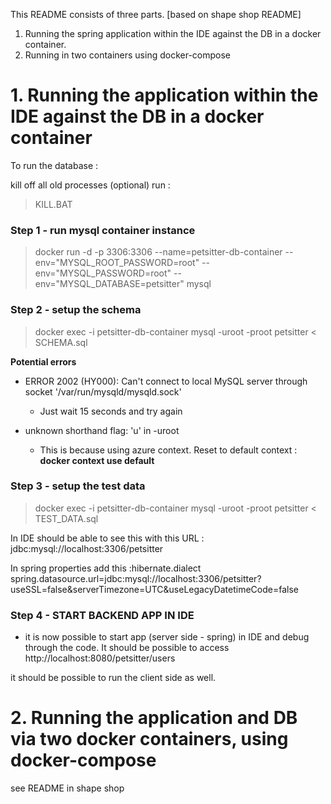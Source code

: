 
This README consists of three parts. [based on shape shop README]

1. Running the spring application within the IDE against the DB in a docker container.
2. Running in two containers using docker-compose


# 1. Running the application within the IDE against the DB in a docker container

To run the database :

kill off all old processes (optional) run : 

> KILL.BAT

### Step 1 - run mysql container instance

> docker run -d -p 3306:3306 --name=petsitter-db-container --env="MYSQL_ROOT_PASSWORD=root" --env="MYSQL_PASSWORD=root" --env="MYSQL_DATABASE=petsitter" mysql

### Step 2 - setup the schema

> docker exec -i petsitter-db-container mysql -uroot -proot petsitter < SCHEMA.sql

**Potential errors**

* ERROR 2002 (HY000): Can't connect to local MySQL server through socket '/var/run/mysqld/mysqld.sock'
  * Just wait 15 seconds and try again

* unknown shorthand flag: 'u' in -uroot
  * This is because using azure context. Reset to default context : **docker context use default**

### Step 3 - setup the test data

> docker exec -i petsitter-db-container mysql -uroot -proot petsitter < TEST_DATA.sql

In IDE should be able to see this with this URL :
jdbc:mysql://localhost:3306/petsitter

In spring properties add this :hibernate.dialect
spring.datasource.url=jdbc:mysql://localhost:3306/petsitter?useSSL=false&serverTimezone=UTC&useLegacyDatetimeCode=false

### Step 4 - START BACKEND APP IN IDE

* it is now possible to start app (server side - spring) in IDE and debug through the code. It should be possible to 
access http://localhost:8080/petsitter/users

it should be possible to run the client side as well.

# 2. Running the application and DB via two docker containers, using docker-compose

see README in shape shop





